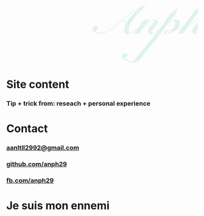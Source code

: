 
<pre style="font: 4px/2px monospace;color:#33BC8C;overflow:hidden;border:none">










                                                                                                                                                       ;
                                                                                                                                                    ;;;
                                                                                                                                                  ;;;;                                                           `.,:;;                          
                                                                                                                                                ;.;;;`                                                           ;;;;;                           
                                                                                                                                              .: ;;;:                                                           ;;;;:                           
                                                                                                                                             ;  ;;;;                                     `;                    ;;;;;                            
                                                                                                                                           `:  ;;;;                                     `;;                   ;;;;;                             
                                                                                                                                          ;   ;;;;                                    `;;;                   ,;;;;;                             
                                                                                                                                         ;   ;;;;                                    `;;;;                   ;;;;;                              
                                                                                                                                        ;   ;;;;,                                   `.,:;.                  ;;;;;`                              
                                                                                                                                       :   ;;;;;                                   `;;;;;                  `;;;;;                               
                                                                                                                                     `,   .;;;;                                    ;;;;;                   ;;;;;                                
                                                                                                                                    .,    ;;;;                                    :;;;;,                  :;;;;,                                
                                                                                                                                   ,.    ;;;;:                                    ;;;;;                   ;;;;;                                 
                                                                                                                                  ..    ;;;;;                                    ;;;;;                   ;;;;;                                  
                                                                                                                                 .,    .;;;;                                    `;;;;:                  `;;;;:                                  
                                                                                                                                `,     ;;;;:                                    ;;;;;                   ;;;;;                                   
                                                                                                                               `:     ;;;;;                                    ;;;;;                   :;;;;                                    
                                                                                                                               ;     `;;;;`                                    ;;;;:                   ;;;;;                                    
                                                                                                                              ;      ;;;;;            ,,::;;  `;;;;;`         ;;;;;   ;;;;;;          ;;;;;   `;;;;;:                           
                                                                                                                             ;      :;;;;            ,;;;;;  ;`  ;;;;        .;;;;  ;, ;;;;;;        `;;;;.  ;.  ;;;;                           
                                                                                                                            ;:::::::;;;;;            ;;;;;  ;    ;;;;        ;;;;; ;    ;;;;;        ;;;;;  ;    :;;;.    `                     
                                                                                                                           ;       ;;;;;            ;;;;;,`:     ;;;;       ;;;;; ;     :;;;;       ;;;;; `;     ;;;;.     `                    
                                                                                                                          ;        ;;;;;            ;;;;;`,     ,;;;;       ;;;; ;      ,;;;;       ;;;;, :      ;;;;       `                   
                                                                                                                         ;        :;;;;            ;;;;;`:      ;;;;;      ;;;;;;       ;;;;;      ;;;;; ;      ;;;;;       `                   
                                                                                                                        :`        ;;;;;           .;;;;`;      ;;;;;      ,;;;;:        ;;;;;     .;;;; ;      ;;;;;        `                   
                                                                                                                       ,.         ;;;;`           ;;;;;;      ;;;;;,      ;;;;.         ;;;;;     ;;;;;;      ,;;;;:       :                    
                                                                                                ,;,                   ,.         ;;;;;           ;;;;;;      `;;;;;      ;;;;;:        `;;;;     ;;;;;;       ;;;;;       ;                     
                                                                                               ;;;;;                 :.          ;;;;;           ;;;;;       ;;;;;       ;;;;;         ;;;;;    ;;;;;,       ;;;;;       ;                      
                                                                                              `;;;;;                ;`           ;;;;           ;;;;;.      ;;;;;,      ;;;;;          ;;;;   .;;;;;;,      ;;;;;:      :                       
                                                                                              ;;;;;;               ;            `;;;;          ;;;;;;      `;;;;;      :;;;;.         ;;;;` .; .;;;;;       ;;;;;      .                        
                                                                                              ;;;;;               ;             .;;;;         ;;;;;;       ;;;;;      .;;;;;         :;;;;;:   ;;;;;       ;;;;;      ``                        
                                                                                              ,;;               `;              ,;;;;        ;;;;;;        ;;;;.     `;;;;;      .;;;;;;;     ;;;;;`       ;;;;;     ``                         
                                                                                               ;;`             ;`               .;;;;       ; ;;;;;       ,;;;;     `,;;;;,   ;;;   ;;;,      ;;;;;       ,;;;;     .`                          
                                                                                               ,;;           ,:                  ;;;;      ; ;;;;;        :;;;,    ,.;;;;;  ,;:    ;;;       ;;;;;        ,;;;;    ,`                           
                                                                                                `;;        ::                    ;;;;    ;, ,;;;;`        `;;;.   ; :;;;;   ;;    ;;;       ,;;;;,         ;;;.   ;                             
                                                                                                  .;;:,:;;;'                     `;;;;.;;   ;;;;;          ;;;; .;  ;;;;;   ;;  `;;         ;;;;;          ;;;; ,;                              
                                                                                                    ';,.'                          :;;.                     `;;,   ;;;;;     ,;;`                           .;;.                                
                                                                                                                                                                  .;;;;,                                                                        
                                                                                                                                                                 `;;;;,                                                                         
                                                                                                                                                                `;;;;;                                                                          
                                                                                                                                                                `;;;;,                                                                          
                                                                                                                                                               `;;;;;                                                                           
                                                                                                                                                              `;;;;;                                                                            
                                                                                                                                                              .;;;;,                                                                            
                                                                                                                                                             `;;;;,                                                                             
                                                                                                                                                            `;;;;;                                                                              
                                                                                                                                                            `;;;;,                                                                              
                                                                                                                                                           `;;;;;                                                                               
                                                                                                                                                          `;;;;;                                                                                
                                                                                                                                                          .;;;;,                                                                                
                                                                                                                                                         `;;;;,                                                                                 
                                                                                                                                                        `;;;;;                                                                                  
                                                                                                                                                        `;;;;,                                                                                  
                                                                                                                                                       `;;;;;                                                                                   
                                                                                                                                                      `;;;;;                                                                                    
                                                                                                                                                      .;;;;,                                                                                    
                                                                                                                                                     `;;;;,                                                                                     
                                                                                                                                                    `;;;;,                                                                                      
                                                                                                                                                   `;;;;;                                                                                       
                                                                                                                                                   `;;;;,                                                                                       
                                                                                                                                                  `;;;;;                                                                                        
                                                                                                                                                 `;;;;;                                                                                         
                                                                                                                                ,;,              `;;;;,                                                                                         
                                                                                                                               ;;;;;            `;;;;;                                                                                          
                                                                                                                              `;;;;;           `;;;;;                                                                                           
                                                                                                                              ;;;;;;           .;;;;,                                                                                           
                                                                                                                              ;;;;;           `;;;;,                                                                                            
                                                                                                                              ,;;            `;;;;;                                                                                             
                                                                                                                               ;;`           `;;;;,                                                                                             
                                                                                                                               ,;;          `;;;;;                                                                                              
                                                                                                                                `;;        `;;;;;                                                                                               
                                                                                                                                  .;,      .;;;;,                                                                                               
                                                                                                                                   `;,   `;;;;,                                                                                                 
                                                                                                                                     .;:,.;;;,                                                                                                  
                                                                                                                                       .,.,                                                                                                     
</pre>

# Site content
### Tip + trick from: reseach + personal experience

# Contact
### [aanltll2992@gmail.com](aanltll2992@gmail.com)
### [github.com/anph29](https://github.com/anph29)
### [fb.com/anph29](https://fb.com/anph29)

# Je suis mon ennemi
